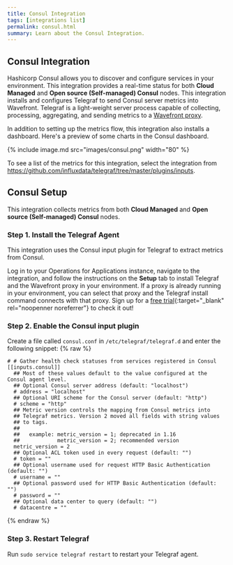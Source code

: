 ```yaml
---
title: Consul Integration
tags: [integrations list]
permalink: consul.html
summary: Learn about the Consul Integration.
---
```

## Consul Integration

 Hashicorp Consul allows you to discover and configure services in your environment. This integration provides a real-time status for both **Cloud Managed** and **Open source (Self-managed) Consul** nodes.
This integration installs and configures Telegraf to send Consul server metrics into Wavefront. Telegraf is a light-weight server process capable of collecting, processing, aggregating, and sending metrics to a [Wavefront proxy](https://docs.wavefront.com/proxies.html).

In addition to setting up the metrics flow, this integration also installs a dashboard. Here's a preview of some charts in the Consul dashboard.

{% include image.md src="images/consul.png" width="80" %}


To see a list of the metrics for this integration, select the integration from <https://github.com/influxdata/telegraf/tree/master/plugins/inputs>.
## Consul Setup
This integration collects metrics from both **Cloud Managed** and **Open source (Self-managed) Consul** nodes.



### Step 1. Install the Telegraf Agent

This integration uses the Consul input plugin for Telegraf to extract metrics from Consul.

Log in to your Operations for Applications instance, navigate to the integration, and follow the instructions on the **Setup** tab to install Telegraf and the Wavefront proxy in your environment. If a proxy is already running in your environment, you can select that proxy and the Telegraf install command connects with that proxy. Sign up for a [free trial](https://tanzu.vmware.com/observability-trial){:target="_blank" rel="noopenner noreferrer"} to check it out!

### Step 2. Enable the Consul input plugin

Create a file called `consul.conf` in `/etc/telegraf/telegraf.d` and enter the following snippet:
{% raw %}
```
# # Gather health check statuses from services registered in Consul
[[inputs.consul]]
  ## Most of these values default to the value configured at the Consul agent level.
  ## Optional Consul server address (default: "localhost")
  # address = "localhost"
  ## Optional URI scheme for the Consul server (default: "http")
  # scheme = "http"
  ## Metric version controls the mapping from Consul metrics into
  ## Telegraf metrics. Version 2 moved all fields with string values
  ## to tags.
  ##
  ##   example: metric_version = 1; deprecated in 1.16
  ##            metric_version = 2; recommended version
  metric_version = 2
  ## Optional ACL token used in every request (default: "")
  # token = ""
  ## Optional username used for request HTTP Basic Authentication (default: "")
  # username = ""
  ## Optional password used for HTTP Basic Authentication (default: "")
  # password = ""
  ## Optional data center to query (default: "")
  # datacentre = ""
```
{% endraw %}
### Step 3. Restart Telegraf

Run `sudo service telegraf restart` to restart your Telegraf agent.



